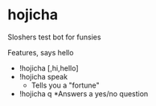 # hojicha
Sloshers test bot for funsies

Features, says hello

* !hojicha [,hi,hello]
* !hojicha speak
	* Tells you a "fortune"
* !hojicha q <some text>
	*Answers a yes/no question
